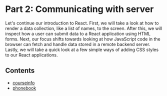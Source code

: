 # Part 2: Communicating with server

Let's continue our introduction to React. First, we will take a look at how to render a data collection, like a list of names, to the screen. 
After this, we will inspect how a user can submit data to a React application using HTML forms. Next, our focus shifts towards looking at how JavaScript 
code in the browser can fetch and handle data stored in a remote backend server. Lastly, we will take a quick look at a few simple ways of adding CSS styles to our React applications.

## Contents
- [courseinfo](https://github.com/HyNuwa/fullstackopen-exercises/tree/main/part2/course-info)
- [phonebook](https://github.com/HyNuwa/fullstackopen-exercises/tree/main/part2/phonebook)